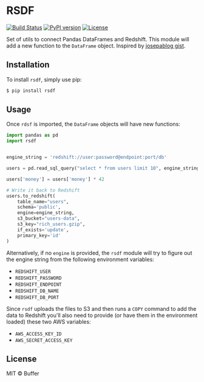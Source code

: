 # RSDF

[![Build Status](https://travis-ci.com/bufferapp/rsdf.svg?branch=master)](https://travis-ci.com/bufferapp/rsdf)
[![PyPI version](https://badge.fury.io/py/rsdf.svg)](https://badge.fury.io/py/rsdf)
[![License](https://img.shields.io/github/license/mashape/apistatus.svg)](LICENSE)

Set of utils to connect Pandas DataFrames and Redshift. This module will add a
new function to the `DataFrame` object. Inspired by [josepablog gist](https://gist.github.com/josepablog/1ce154a45dc20348b6718804ac8ad0a5).

## Installation

To install `rsdf`, simply use pip:

```bash
$ pip install rsdf
```

## Usage

Once `rdsf` is imported, the `DataFrame` objects will have new functions:

```python
import pandas as pd
import rsdf


engine_string = 'redshift://user:password@endpoint:port/db'

users = pd.read_sql_query("select * from users limit 10", engine_string)

users['money'] = users['money'] * 42

# Write it back to Redshift
users.to_redshift(
    table_name="users",
    schema='public',
    engine=engine_string,
    s3_bucket="users-data",
    s3_key="rich_users.gzip",
    if_exists='update',
    primary_key='id'
)
```

Alternatively, if no `engine` is provided, the `rsdf` module will try to figure out the engine string from the following environment variables:

- `REDSHIFT_USER`
- `REDSHIFT_PASSWORD`
- `REDSHIFT_ENDPOINT`
- `REDSHIFT_DB_NAME`
- `REDSHIFT_DB_PORT`

Since `rsdf` uploads the files to S3 and then runs a `COPY` command to add the
data to Redshift you'll also need to provide (or have them in the environment
loaded) these two AWS variables:

- `AWS_ACCESS_KEY_ID`
- `AWS_SECRET_ACCESS_KEY`

## License

MIT © Buffer
